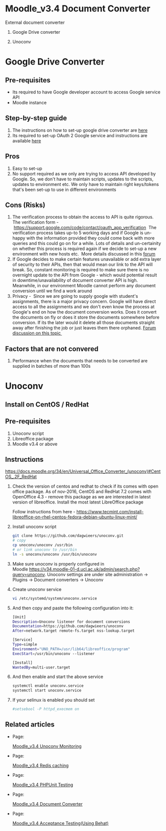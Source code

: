 # Moodle\_v3.4 Document Converter

External document converter

1) Google Drive converter

2) Unoconv

# Google Drive Converter

## Pre-requisites

-   Its required to have Google developer account to access Google service API
-   Moodle instance

## Step-by-step guide

1.  The instructions on how to set-up google drive converter are [here](https://docs.moodle.org/34/en/Google_Drive_converter)
2.  Its required to set-up OAuth 2 Google service and instructions are available [here](https://docs.moodle.org/34/en/OAuth_2_Google_service)

## Pros

1.  Easy to set-up
2.  No support required as we only are trying to access API developed by Google. So, we don't have to maintain scripts, updates to the scripts, updates to environment etc. We only have to maintain right keys/tokens that's been set-up to use in different environments

## Cons (Risks)

1.  The verification process to obtain the access to API is quite rigorous. The verification form - <https://support.google.com/code/contact/oauth_app_verification> 
    The verification process takes up-to 5 working days and if Google is un-happy with the information provided they could come back with more queries and this could go on for a while.
    Lots of details and un-certainity on whether this process is required again if we decide to set-up a new environment with new hosts etc. 
    More details discussed in this [forum](https://moodle.org/mod/forum/discuss.php?d=356871)
2.  If Google decides to make certain features unavailable or add extra layer of security to their APIs, then that would mean our link to the API will break. So, constant monitoring is required to make sure there is no overnight update to the API from Google - which would potential result in downtime/unavailability of document converter API is high. Meanwhile, in our environment Moodle cannot perform any document conversion until we find a work around
3.  Privacy -  Since we are going to supply google with student's assignments, there is a major privacy concern. Google will have direct access to all the assignments and we don't even know the process at Google's end on how the document conversion works. Does it convert the documents on fly or does it store the documents somewhere before conversion. If its the later would it delete all those documents straight away after finishing the job or just leaves them there orphaned. [Forum discussion on this topic ](https://moodle.org/mod/forum/discuss.php?d=356871)

## Factors that are not convered

1.  Performance when the documents that needs to be converted are supplied in batches of more than 100s

# Unoconv

## Install on CentOS / RedHat

## Pre-requisites

1.  Unoconv script
2.  Libreoffice package
3.  Moodle v3.4 or above

## Instructions

<https://docs.moodle.org/34/en/Universal_Office_Converter_(unoconv)#CentOS_.2F_RedHat>

1.  Check the version of centos and redhat to check if its comes with open office package. As of nov-2016, CentOS and RedHat 7.2 comes with OpenOffice 4.3 - remove this package as we are interested in latest version of libreoffice. Install the most latest LibreOffice package  

    Follow instructions from here - <https://www.tecmint.com/install-libreoffice-on-rhel-centos-fedora-debian-ubuntu-linux-mint/>

2.  Install unoconv script

    ``` bash
    git clone https://github.com/dagwieers/unoconv.git
    # copy 
    cp unoconv/unoconv /usr/bin
    # or link unoconv to /usr/bin
    ln -s unoconv/unoconv /usr/bin/unoconv
    ```

3.  Make sure unoconv is properly configured in Moodle <https://v34.moodle-01-d.ucl.ac.uk/admin/search.php?query=unoconv>. Unoconv settings are under site administration → Plugins → Document converters → Unoconv
4.  Create unoconv service

    ``` bash
    vi /etc/systemd/system/unoconv.service
    ```

5.  And then copy and paste the following configuration into it:

    ``` bash
    [Unit]
    Description=Unoconv listener for document conversions
    Documentation=https://github.com/dagwieers/unoconv
    After=network.target remote-fs.target nss-lookup.target

    [Service]
    Type=simple
    Environment="UNO_PATH=/usr/lib64/libreoffice/program"
    ExecStart=/usr/bin/unoconv --listener

    [Install]
    WantedBy=multi-user.target
    ```

6.  And then enable and start the above service

    ``` bash
    systemctl enable unoconv.service
    systemctl start unoconv.service
    ```

7.  If your selinux is enabled you should set

    ``` bash
    #setsebool -P httpd_execmem on
    ```

## Related articles

-   Page:

    [Moodle\_v3.4 Unoconv Monitoring](/display/ISMoodle/Moodle_v3.4+Unoconv+Monitoring)

-   Page:

    [Moodle\_v3.4 Redis caching](/display/ISMoodle/Moodle_v3.4+Redis+caching)

-   Page:

    [Moodle\_v3.4 PHPUnit Testing](/display/ISMoodle/Moodle_v3.4+PHPUnit+Testing)

-   Page:

    [Moodle\_v3.4 Document Converter](/display/ISMoodle/Moodle_v3.4+Document+Converter)

-   Page:

    [Moodle\_v3.4 Acceptance Testing(Using Behat)](../ISMoodle/Moodle_v3.4_Acceptance_Testing_Using_Behat_)

```
```
